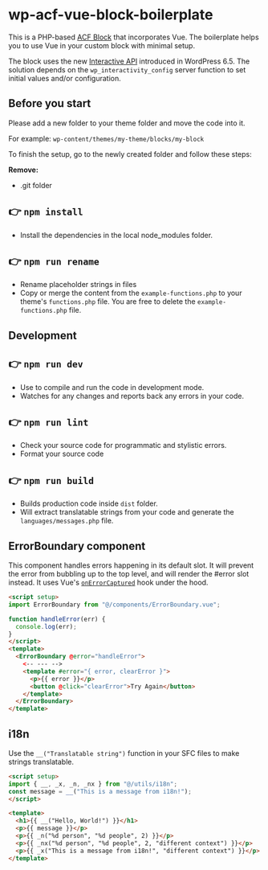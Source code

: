 # wp-acf-vue-block-boilerplate

This is a PHP-based [ACF Block](https://www.advancedcustomfields.com/resources/blocks/) that incorporates Vue.
The boilerplate helps you to use Vue in your custom block with minimal setup.

The block uses the new [Interactive API](https://developer.wordpress.org/block-editor/reference-guides/interactivity-api/api-reference/#server-functions) introduced in WordPress 6.5.
The solution depends on the `wp_interactivity_config` server function to set initial values and/or configuration.

## Before you start

Please add a new folder to your theme folder and move the code into it.

For example: `wp-content/themes/my-theme/blocks/my-block`

To finish the setup, go to the newly created folder and follow these steps:

**Remove:**
* .git folder

## 👉  `npm install`
* Install the dependencies in the local node_modules folder.

## 👉  `npm run rename`
* Rename placeholder strings in files
* Copy or merge the content from the `example-functions.php` to your theme's `functions.php` file. You are free to delete the `example-functions.php` file.

## Development

## 👉  `npm run dev`
* Use to compile and run the code in development mode.
* Watches for any changes and reports back any errors in your code.
  
## 👉  `npm run lint`
* Check your source code for programmatic and stylistic errors. 
* Format your source code

## 👉  `npm run build`
- Builds production code inside `dist` folder.
- Will extract translatable strings from your code and generate the `languages/messages.php` file.

## ErrorBoundary component

This component handles errors happening in its default slot. It will prevent the error from bubbling up to the top level, and will render the #error slot instead.
It uses Vue's [`onErrorCaptured`](https://vuejs.org/api/composition-api-lifecycle.html#onerrorcaptured) hook under the hood.

```html
<script setup>
import ErrorBoundary from "@/components/ErrorBoundary.vue";

function handleError(err) {
  console.log(err);
}
</script>
<template>
  <ErrorBoundary @error="handleError">
    <-- --- -->
    <template #error="{ error, clearError }">
      <p>{{ error }}</p>
      <button @click="clearError">Try Again</button>
    </template>
  </ErrorBoundary>
</template>
```

## i18n

Use the `__("Translatable string")` function in your SFC files to make strings translatable.

```html
<script setup>
import { __, _x, _n, _nx } from "@/utils/i18n";
const message = __("This is a message from i18n!");
</script>

<template>
  <h1>{{ __("Hello, World!") }}</h1>
  <p>{{ message }}</p>
  <p>{{ _n("%d person", "%d people", 2) }}</p>
  <p>{{ _nx("%d person", "%d people", 2, "different context") }}</p>
  <p>{{ _x("This is a message from i18n!", "different context") }}</p>
</template>
```
